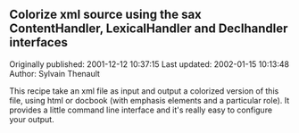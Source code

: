 ## Colorize xml source using the sax ContentHandler, LexicalHandler and Declhandler interfaces 
Originally published: 2001-12-12 10:37:15 
Last updated: 2002-01-15 10:13:48 
Author: Sylvain Thenault 
 
This recipe take an xml file as input and output a colorized version of this file, using html or docbook (with emphasis elements and a particular role). It provides a little command line interface and it's really easy to configure your output.
